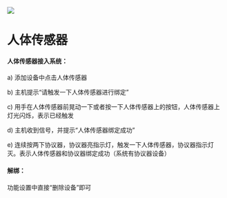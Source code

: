 ![](http://www.cspugoing.com/pcimg/product/lighting/HumanSensor.png)

# 人体传感器

#### 人体传感器接入系统：

a) 添加设备中点击人体传感器

b) 主机提示“请触发一下人体传感器进行绑定”

c) 用手在人体传感器前晃动一下或者按一下人体传感器上的按钮，人体传感器上灯光闪烁，表示已经触发

d) 主机收到信号，并提示“人体传感器绑定成功”

e) 连续按两下协议器，协议器亮指示灯，触发一下人体传感器，协议器指示灯灭。表示人体传感器和协议器绑定成功（系统有协议器设备）



#### 解绑：

功能设置中直接“删除设备”即可

